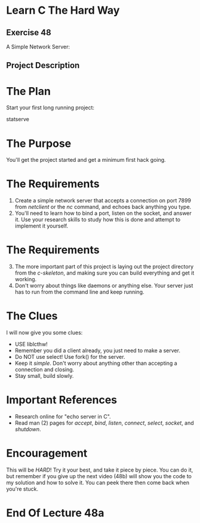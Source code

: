 Learn C The Hard Way
=======

Exercise 48
----

A Simple Network Server:

Project Description
----



The Plan
====

Start your first long running project:

statserve



The Purpose
====

You'll get the project started and get a minimum first hack going.



The Requirements
====

1. Create a simple network server that accepts a connection on port 7899 from
   *netclient* or the *nc* command, and echoes back anything you type.
2. You'll need to learn how to bind a port, listen on the socket, and answer it.
   Use your research skills to study how this is done and attempt to implement it
   yourself.



The Requirements
====

3. The more important part of this project is laying out the project directory
   from the *c-skeleton*, and making sure you can build everything and get it
   working.
4. Don't worry about things like daemons or anything else.  Your server just has
   to run from the command line and keep running.



The Clues
====

I will now give you some clues:

* USE liblcthw!
* Remember you did a client already, you just need to make a server.
* Do NOT use select! Use fork() for the server.
* Keep it *simple*.  Don't worry about anything other than accepting a connection and closing.
* Stay small, build slowly.



Important References
====

* Research online for "echo server in C".
* Read man (2) pages for *accept*, *bind*, *listen*, *connect*, *select*, *socket*, and *shutdown*.



Encouragement
====

This will be *HARD*!  Try it your best, and take it piece by piece.  You can do it, but remember if you give up the next video (48b) will show you the code to my solution and how to solve it.  You can peek there then come back when you're stuck.



End Of Lecture 48a
=====


